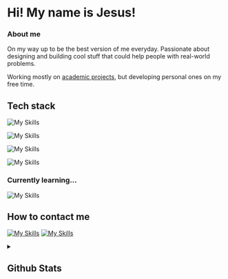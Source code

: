 # **Hi! My name is Jesus!**

### **About me**

On my way up to be the best version of me everyday. Passionate about designing and building cool stuff that could help people with real-world problems.

Working mostly on [academic projects](https://github.com/jcasben/Programacion-Ing-Informatica), but developing personal ones on my free time.

## **Tech stack**

![My Skills](https://go-skill-icons.vercel.app/api/icons?i=java,kotlin,rust,c&titles=true)

![My Skills](https://go-skill-icons.vercel.app/api/icons?i=spring,android,firebase&titles=true)

![My Skills](https://go-skill-icons.vercel.app/api/icons?i=git,docker,postman&titles=true)

![My Skills](https://go-skill-icons.vercel.app/api/icons?i=mongodb,mysql&titles=true)

### **Currently learning...**

![My Skills](https://go-skill-icons.vercel.app/api/icons?i=nestjs,vue&titles=true)

## **How to contact me**
[![My Skills](https://skillicons.dev/icons?i=instagram)](https://www.instagram.com/jesuslearnstocode/)
[![My Skills](https://skillicons.dev/icons?i=linkedin)](https://www.linkedin.com/in/jesuscastillobenito/)

<details>
  <summary><h2>Github Stats</h2></summary>
  <img src="https://github-readme-stats.vercel.app/api/top-langs/?username=jcasben&layout=compact" />
</details>
